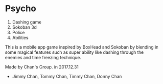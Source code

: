 # Psycho

1. Dashing game
2. Sokoban 3d
3. Police
4. Abilities


This is a mobile app game inspired by BoxHead and Sokoban by blending in some magical features such as super ability like dashing through the enemies and time freezing technique.

Made by Chan's Group. in 2017.12.31

- Jimmy Chan, Tommy Chan, Timmy Chan, Donny Chan

